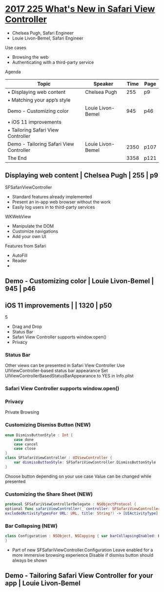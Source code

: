 # [2017 225 What's New in Safari View Controller](https://developer.apple.com/videos/play/wwdc2017/225)




- Chelsea Pugh, Safari Engineer
- Louie Livon-Bemel, Safari Engineer


Use cases

- Browsing the web
- Authenticating with a  third-party service

Agenda

Topic|Speaker|Time|Page
---|---|---|---
• Displaying web content | Chelsea Pugh | 255 | p9
• Matching your app’s style|
Demo - Customizing color | Louie Livon-Bemel | 945 | p46
• iOS 11 improvements|
• Tailoring Safari View Controller| | | | p86
Demo - Tailoring Safari View Controller | Louie Livon-Bemel | 2350 | p107
The End | | 3358 | p121

## Displaying web content | Chelsea Pugh | 255 | p9

SFSafariViewController

- Standard features already implemented
- Present an in-app web browser without the work
- Easily log users in to third-party services

WKWebView

- Manipulate the DOM
- Customize navigations
- Add your own UI


Features from Safari

- AutoFill
- Reader
- 



## Demo - Customizing color | Louie Livon-Bemel | 945 | p46





## iOS 11 improvements | | 1320 | p50


5 

- Drag and Drop
- Status Bar
- Safari View Controller supports window.open()
- Privacy

### Status Bar

Other views can be presented in Safari View Controller
Use UIViewController-based status bar appearance
Set UIViewControllerBasedStatusBarAppearance to YES in Info.plist

### Safari View Controller supports window.open()



### Privacy

Private Browsing




### Customizing Dismiss Button (NEW)

```swift 
enum DismissButtonStyle : Int { 
    case done
    case cancel
    case close 
}
class SFSafariViewController : UIViewController {
    var dismissButtonStyle: SFSafariViewController.DismissButtonStyle
}
```

Choose button depending on your use case Value can be changed while presented



### Customizing the Share Sheet (NEW)

```swift 
protocol SFSafariViewControllerDelegate : NSObjectProtocol {
optional func safariViewController(_ controller: SFSafariViewController,
excludedActivityTypesFor URL: URL, title: String?) -> [UIActivityType] }
```


### Bar Collapsing  (NEW)

```swift 
class Configuration : NSObject, NSCopying { var barCollapsingEnabled: Bool
}
```

- Part of new SFSafariViewController.Configuration
Leave enabled for a more immersive browsing experience Disable if dismiss button should always be shown



## Demo - Tailoring Safari View Controller for your app | Louie Livon-Bemel